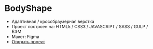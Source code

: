 # BodyShape
- Адаптивная / кроссбраузерная верстка
- Проект построен на: HTML5 / CSS3 / JAVASCRIPT / SASS / GULP / БЭМ
- Макет: Figma
- [Открыть проект](https://mrsergpron.github.io/BodyShape/)

